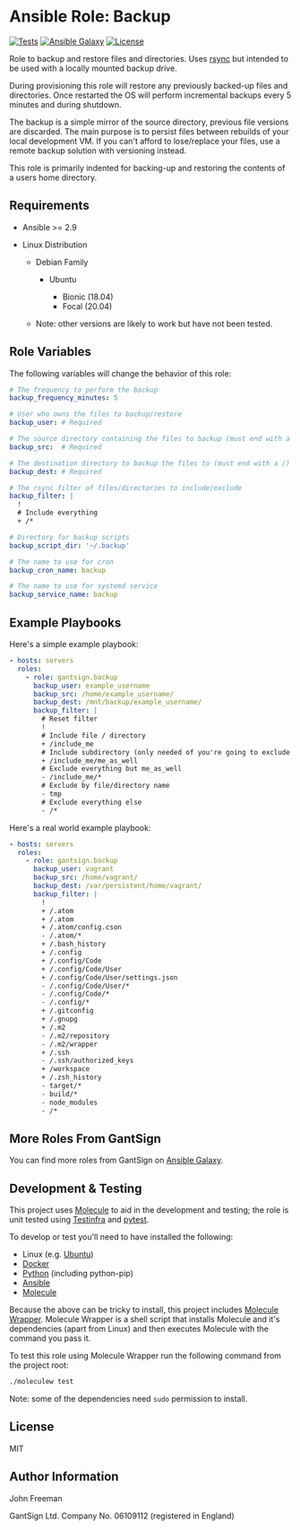 Ansible Role: Backup
====================

[![Tests](https://github.com/gantsign/ansible_role_backup/workflows/Tests/badge.svg)](https://github.com/gantsign/ansible_role_backup/actions?query=workflow%3ATests)
[![Ansible Galaxy](https://img.shields.io/badge/ansible--galaxy-gantsign.backup-blue.svg)](https://galaxy.ansible.com/gantsign/backup)
[![License](https://img.shields.io/badge/license-MIT-blue.svg)](https://raw.githubusercontent.com/gantsign/ansible_role_backup/master/LICENSE)

Role to backup and restore files and directories. Uses
[rsync](https://rsync.samba.org/) but intended to be used with a locally
mounted backup drive.

During provisioning this role will restore any previously backed-up files and
directories. Once restarted the OS will perform incremental backups every 5
minutes and during shutdown.

The backup is a simple mirror of the source directory, previous file versions
are discarded. The main purpose is to persist files between rebuilds of your
local development VM. If you can't afford to lose/replace your files, use a
remote backup solution with versioning instead.

This role is primarily indented for backing-up and restoring the contents of a
users home directory.

Requirements
------------

* Ansible >= 2.9

* Linux Distribution

    * Debian Family

        * Ubuntu

            * Bionic (18.04)
            * Focal (20.04)

    * Note: other versions are likely to work but have not been tested.

Role Variables
--------------

The following variables will change the behavior of this role:

```yaml
# The frequency to perform the backup
backup_frequency_minutes: 5

# User who owns the files to backup/restore
backup_user: # Required

# The source directory containing the files to backup (must end with a /)
backup_src:  # Required

# The destination directory to backup the files to (must end with a /)
backup_dest: # Required

# The rsync filter of files/directories to include/exclude
backup_filter: |
  !
  # Include everything
  + /*

# Directory for backup scripts
backup_script_dir: '~/.backup'

# The name to use for cron
backup_cron_name: backup

# The name to use for systemd service
backup_service_name: backup
```

Example Playbooks
-----------------

Here's a simple example playbook:


```yaml
- hosts: servers
  roles:
    - role: gantsign.backup
      backup_user: example_username
      backup_src: /home/example_username/
      backup_dest: /mnt/backup/example_username/
      backup_filter: |
        # Reset filter
        !
        # Include file / directory
        + /include_me
        # Include subdirectory (only needed of you're going to exclude other sub-directories)
        + /include_me/me_as_well
        # Exclude everything but me_as_well
        - /include_me/*
        # Exclude by file/directory name
        - tmp
        # Exclude everything else
        - /*
```

Here's a real world example playbook:

```yaml
- hosts: servers
  roles:
    - role: gantsign.backup
      backup_user: vagrant
      backup_src: /home/vagrant/
      backup_dest: /var/persistent/home/vagrant/
      backup_filter: |
        !
        + /.atom
        + /.atom
        + /.atom/config.cson
        - /.atom/*
        + /.bash_history
        + /.config
        + /.config/Code
        + /.config/Code/User
        + /.config/Code/User/settings.json
        - /.config/Code/User/*
        - /.config/Code/*
        - /.config/*
        + /.gitconfig
        + /.gnupg
        + /.m2
        - /.m2/repository
        - /.m2/wrapper
        + /.ssh
        - /.ssh/authorized_keys
        + /workspace
        + /.zsh_history
        - target/*
        - build/*
        - node_modules
        - /*
```


More Roles From GantSign
------------------------

You can find more roles from GantSign on
[Ansible Galaxy](https://galaxy.ansible.com/gantsign).

Development & Testing
---------------------

This project uses [Molecule](http://molecule.readthedocs.io/) to aid in the
development and testing; the role is unit tested using
[Testinfra](http://testinfra.readthedocs.io/) and
[pytest](http://docs.pytest.org/).

To develop or test you'll need to have installed the following:

* Linux (e.g. [Ubuntu](http://www.ubuntu.com/))
* [Docker](https://www.docker.com/)
* [Python](https://www.python.org/) (including python-pip)
* [Ansible](https://www.ansible.com/)
* [Molecule](http://molecule.readthedocs.io/)

Because the above can be tricky to install, this project includes
[Molecule Wrapper](https://github.com/gantsign/molecule-wrapper). Molecule
Wrapper is a shell script that installs Molecule and it's dependencies (apart
from Linux) and then executes Molecule with the command you pass it.

To test this role using Molecule Wrapper run the following command from the
project root:

```bash
./moleculew test
```

Note: some of the dependencies need `sudo` permission to install.

License
-------

MIT

Author Information
------------------

John Freeman

GantSign Ltd.
Company No. 06109112 (registered in England)

